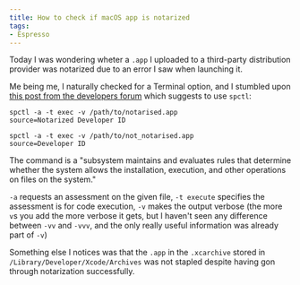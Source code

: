 ```yaml
---
title: How to check if macOS app is notarized
tags:
- Espresso
---
```


Today I was wondering wheter a `.app` I uploaded to a third-party distribution provider was notarized due to an error I saw when launching it.

Me being me, I naturally checked for a Terminal option, and I stumbled upon [this post from the developers forum](https://developer.apple.com/forums/thread/115788) which suggests to use `spctl`:

```
spctl -a -t exec -v /path/to/notarised.app
source=Notarized Developer ID

spctl -a -t exec -v /path/to/not_notarised.app
source=Developer ID
```

The command is a "subsystem maintains and evaluates rules that determine whether the system allows the installation, execution, and other operations on files on the system."

`-a` requests an assessment on the given file, `-t execute` specifies the assessment is for code execution, `-v` makes the output verbose (the more `v`s you add the more verbose it gets, but I haven't seen any difference between `-vv` and `-vvv`, and the only really useful information was already part of `-v`)

Something else I notices was that the `.app` in the `.xcarchive` stored in `/Library/Developer/Xcode/Archives` was not stapled despite having gon through notarization successfully.

